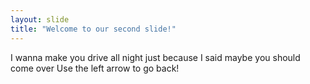 ```yaml
---
layout: slide
title: "Welcome to our second slide!"
---
```

I wanna make you drive all night just because I said maybe you should come over
Use the left arrow to go back!
